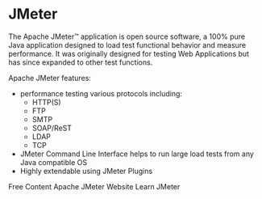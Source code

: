 # JMeter
The Apache JMeter™ application is open source software, a 100% pure Java application designed to load test functional behavior and measure performance. It was originally designed for testing Web Applications but has since expanded to other test functions.  

Apache JMeter features:

- performance testing various protocols including:
    - HTTP(S)
    - FTP
    - SMTP
    - SOAP/ReST
    - LDAP
    - TCP
- JMeter Command Line Interface helps to run large load tests from any Java compatible OS 
- Highly extendable using JMeter Plugins  

<ResourceGroupTitle>Free Content</ResourceGroupTitle>
<BadgeLink colorScheme='blue' badgeText='Official Website' href='https://jmeter.apache.org/'>Apache JMeter Website</BadgeLink>
<BadgeLink badgeText='Course' colorScheme='green' href='https://www.youtube.com/playlist?list=PLJ9A48W0kpRIjLkZ32Do9yDZXnnm7_uj_'>Learn JMeter</BadgeLink>
